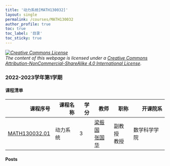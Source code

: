 ```yaml
---
title: '动力系统[MATH130032]'
layout: single
permalink: /courses/MATH130032
author_profile: true
toc: true
toc_label: '目录'
toc_sticky: true
---
```



<div class='notice--warning'>
	<p><i><a rel='license' href='http://creativecommons.org/licenses/by-nc-sa/4.0/'><img alt='Creative Commons License' style='border-width:0' src='https://i.creativecommons.org/l/by-nc-sa/4.0/88x31.png' /></a><br /> The content of this webpage is licensed under a <a rel='license' href='http://creativecommons.org/licenses/by-nc-sa/4.0/'>Creative Commons Attribution-NonCommercial-ShareAlike 4.0 International License</a>.</i></p>
</div>

### 2022-2023学年第1学期


#### 课程清单

<div style='text-align: center;' id='MATH130032_2223F'> <table id='MATH130032_2223F_table'>
  <thead>
    <tr style="text-align: right;">
      <th>课程序号</th>
      <th>课程名称</th>
      <th>学分</th>
      <th>教师</th>
      <th>职称</th>
      <th>开课院系</th>
    </tr>
  </thead>
  <tbody>
    <tr>
      <td><a href='https://fdu-math.github.io/courses/class-id/MATH130032-01'>MATH130032.01</a></td>
      <td>动力系统</td>
      <td>3</td>
      <td><a href='https://fdu-math.github.io/teachers/梁振国'>梁振国</a><br /><a href='https://fdu-math.github.io/teachers/张国华'>张国华</a></td>
      <td>副教授<br />教授</td>
      <td>数学科学学院</td>
    </tr>
  </tbody>
</table></div>

#### Posts

